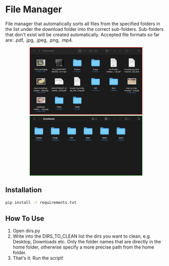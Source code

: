# File Manager
File manager that automatically sorts all files from the specified folders in the list under the download folder into the correct sub-folders. Sub-folders that don't exist will be created automatically. Accepted file formats so far are: .pdf, .jpg, .jpeg, .png, .mp4.

<p align="center">
  <img style="border:1px solid red;" src="images/before.png" width="350" title="hover text">
  <img style="border:1px solid green;" src="images/after.png" width="350" alt="accessibility text">
</p>

## Installation
```bash
pip install -r requirements.txt
```

## How To Use

1. Open dirs.py
2. Write into the DIRS_TO_CLEAN list the dirs you want to clean, e.g. Desktop, Downloads etc. Only the folder names that are directly in the home folder, otherwise specify a more precise path from the home folder.
3. That's it. Run the script!